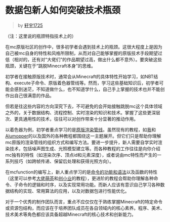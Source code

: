 # 数据包新人如何突破技术瓶颈
> by [轩宇1725](https://space.bilibili.com/104432208)

（注：这里说的瓶颈特指技术上的）

在mc原版社区的创作中，很多初学者会遇到技术上的瓶颈。这很大程度上是因为自己被mc自身的特性和风格所限制，从而对自己能够掌握的原版技术手段期望过低（相对的，还有对“大佬们”的作品期望过高，做出什么都不意外）。要突破这些瓶颈，关键在于“跳脱Minecraft本身”的思维。

初学者在接触原版技术时，通常会从Minecraft的具体特性开始学习，如NBT结构、execute子命令、原版着色器管线等。然而，学习这些基础知识后，初学者可能会感到迷茫，不知道做什么，也不知道学什么，自己手上掌握的技术也并不能创作出自己很满意的作品。

但若是往这些内容的方向深究下去，不可避免的会开始接触跳脱mc这个具体领域之外的，关于数据结构、流程控制、实时渲染的知识和技术。掌握了这些更深层次、更具通用性的技术，往往可以对创作带来十分显著的推动作用。

以着色器为例，初学者重点学习的是[原版渲染管线](/index/资源包体系结构.md/#着色器)。虽然现有的教程，如[我](https://www.bilibili.com/read/readlist/rl738651)和[Alumopper](https://alumopper.top/minecraftshader1/)的以及国外的各种教程都围绕这一主题展开。但它们只是帮助你理解mc原版的渲染管线的组织方式和编写方法。要进一步提升，新人需要自学实时渲染技术，包括噪声图生成、光照模型建立等。而各种教程的工作往往是向你介绍mc独有的特性（如渲染次序、顶点id和元素深度），或者说由mc特性而产生的一系列技巧（如跨帧传递、保留后处理和获得光照方向）。

在mcfunction的编写上，新人重点学习的是[命令的功能和语法](/index/命令1-命令操作.md)以及函数的特性（这里可以参考[大佬萌茶](https://space.bilibili.com/320500029/lists/4238047)和[创小业](https://space.bilibili.com/133430292/lists/8272)的教程），更进阶的教程会帮助你理解各种命令、子命令的逻辑和时序，以及实现常用功能。而新人应该有意识自己学习各种数据结构的实现、常用算法的应用，以及对数据包进行性能优化。

对于一个优秀的制作团队而言，重点不应仅仅在于熟练掌握Minecraft的特定命令或资源包结构，而应该在于培养团队成员在各自领域内的核心素养。程序、美术、技术美术等角色都应该具备超越Minecraft的核心技术和创新能力。